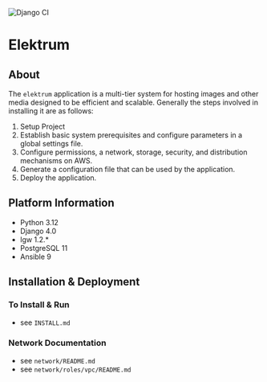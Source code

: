 ![Django CI](https://github.com/ebridges/elektrum/workflows/elektrum-ci/badge.svg?branch=master)

# Elektrum

## About

The `elektrum` application is a multi-tier system for hosting images and other media designed to be efficient and scalable.  Generally the steps involved in installing it are as follows:

1. Setup Project
1. Establish basic system prerequisites and configure parameters in a global settings file.
1. Configure permissions, a network, storage, security, and distribution mechanisms on AWS.
1. Generate a configuration file that can be used by the application.
1. Deploy the application.

## Platform Information

* Python 3.12
* Django 4.0
* lgw 1.2.*
* PostgreSQL 11
* Ansible 9

## Installation & Deployment

### To Install & Run

* see `INSTALL.md`

### Network Documentation

* see `network/README.md`
* see `network/roles/vpc/README.md`

